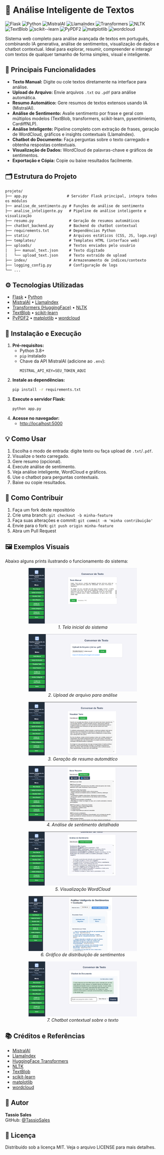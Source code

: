 # 🧠 Análise Inteligente de Textos

![Flask](https://img.shields.io/badge/flask-%23000.svg?style=for-the-badge&logo=flask&logoColor=white)
![Python](https://img.shields.io/badge/python-3670A0?style=for-the-badge&logo=python&logoColor=ffdd54)
![MistralAI](https://img.shields.io/badge/MistralAI-5E4AE3?style=for-the-badge)
![LlamaIndex](https://img.shields.io/badge/LlamaIndex-FFD700?style=for-the-badge)
![Transformers](https://img.shields.io/badge/Transformers-FF6F00?style=for-the-badge)
![NLTK](https://img.shields.io/badge/NLTK-76B900?style=for-the-badge)
![TextBlob](https://img.shields.io/badge/TextBlob-FFB300?style=for-the-badge)
![scikit--learn](https://img.shields.io/badge/scikit--learn-F7931E?style=for-the-badge&logo=scikit-learn&logoColor=white)
![PyPDF2](https://img.shields.io/badge/PyPDF2-3776AB?style=for-the-badge)
![matplotlib](https://img.shields.io/badge/matplotlib-11557C?style=for-the-badge)
![wordcloud](https://img.shields.io/badge/wordcloud-8A2BE2?style=for-the-badge)

Sistema web completo para análise avançada de textos em português, combinando IA generativa, análise de sentimentos, visualização de dados e chatbot contextual. Ideal para explorar, resumir, compreender e interagir com textos de qualquer tamanho de forma simples, visual e inteligente.

## 🚀 Principais Funcionalidades

- **Texto Manual:** Digite ou cole textos diretamente na interface para análise.
- **Upload de Arquivo:** Envie arquivos `.txt` ou `.pdf` para análise automática.
- **Resumo Automático:** Gere resumos de textos extensos usando IA (MistralAI).
- **Análise de Sentimento:** Avalie sentimento por frase e geral com múltiplos modelos (TextBlob, transformers, scikit-learn, pysentimiento, CardiffNLP).
- **Análise Inteligente:** Pipeline completo com extração de frases, geração de WordCloud, gráficos e insights contextuais (LlamaIndex).
- **Chatbot do Documento:** Faça perguntas sobre o texto carregado e obtenha respostas contextuais.
- **Visualização de Dados:** WordCloud de palavras-chave e gráficos de sentimentos.
- **Exportação e Cópia:** Copie ou baixe resultados facilmente.

## 🗂️ Estrutura do Projeto

```
projeto/
├── app.py                  # Servidor Flask principal, integra todos os módulos
├── analise_de_sentimento.py # Funções de análise de sentimento
├── analise_inteligente.py   # Pipeline de análise inteligente e visualização
├── resumo.py                # Geração de resumos automáticos
├── chatbot_backend.py       # Backend do chatbot contextual
├── requirements.txt         # Dependências Python
├── static/                  # Arquivos estáticos (CSS, JS, logo.svg)
├── templates/               # Templates HTML (interface web)
├── uploads/                 # Textos enviados pelo usuário
│   ├── manual_text.json     # Texto digitado
│   └── upload_text.json     # Texto extraído de upload
├── index/                   # Armazenamento de índices/contexto
├── logging_config.py        # Configuração de logs
└── ...
```

## ⚙️ Tecnologias Utilizadas

- [Flask](https://flask.palletsprojects.com/) • [Python](https://www.python.org/)
- [MistralAI](https://mistral.ai/) • [LlamaIndex](https://github.com/jerryjliu/llama_index)
- [Transformers (HuggingFace)](https://huggingface.co/transformers/) • [NLTK](https://www.nltk.org/)
- [TextBlob](https://textblob.readthedocs.io/en/dev/) • [scikit-learn](https://scikit-learn.org/)
- [PyPDF2](https://pypi.org/project/pypdf2/) • [matplotlib](https://matplotlib.org/) • [wordcloud](https://github.com/amueller/word_cloud)

## 📝 Instalação e Execução

1. **Pré-requisitos:**
   - Python 3.8+
   - `pip` instalado
   - Chave da API MistralAI (adicione ao `.env`):
     ```
     MISTRAL_API_KEY=SEU_TOKEN_AQUI
     ```
2. **Instale as dependências:**
   ```bash
   pip install -r requirements.txt
   ```
3. **Execute o servidor Flask:**
   ```bash
   python app.py
   ```
4. **Acesse no navegador:**
   - [http://localhost:5000](http://localhost:5000)

## 💡 Como Usar

1. Escolha o modo de entrada: digite texto ou faça upload de `.txt`/`.pdf`.
2. Visualize o texto carregado.
3. Gere resumo (opcional).
4. Execute análise de sentimento.
5. Veja análise inteligente, WordCloud e gráficos.
6. Use o chatbot para perguntas contextuais.
7. Baixe ou copie resultados.

## 🤝 Como Contribuir

1. Faça um fork deste repositório
2. Crie uma branch: `git checkout -b minha-feature`
3. Faça suas alterações e commit: `git commit -m 'minha contribuição'`
4. Envie para o fork: `git push origin minha-feature`
5. Abra um Pull Request

## 🖼️ Exemplos Visuais

Abaixo alguns prints ilustrando o funcionamento do sistema:

<p align="center">
  <img src="imagens_readme/imagem1.png" alt="Tela inicial" width="70%">
  <br><em>1. Tela inicial do sistema</em>
</p>
<p align="center">
  <img src="imagens_readme/imagem2.png" alt="Upload de arquivo" width="70%">
  <br><em>2. Upload de arquivo para análise</em>
</p>
<p align="center">
  <img src="imagens_readme/imagem3.png" alt="Resumo automático" width="70%">
  <br><em>3. Geração de resumo automático</em>
</p>
<p align="center">
  <img src="imagens_readme/imagem4.png" alt="Análise de sentimento" width="70%">
  <br><em>4. Análise de sentimento detalhada</em>
</p>
<p align="center">
  <img src="imagens_readme/imagem5.png" alt="WordCloud" width="70%">
  <br><em>5. Visualização WordCloud</em>
</p>
<p align="center">
  <img src="imagens_readme/imagem6.png" alt="Gráfico de sentimentos" width="70%">
  <br><em>6. Gráfico de distribuição de sentimentos</em>
</p>
<p align="center">
  <img src="imagens_readme/imagem7.png" alt="Chatbot contextual" width="70%">
  <br><em>7. Chatbot contextual sobre o texto</em>
</p>

## 📚 Créditos e Referências
- [MistralAI](https://mistral.ai/)
- [LlamaIndex](https://github.com/jerryjliu/llama_index)
- [HuggingFace Transformers](https://huggingface.co/transformers/)
- [NLTK](https://www.nltk.org/)
- [TextBlob](https://textblob.readthedocs.io/en/dev/)
- [scikit-learn](https://scikit-learn.org/)
- [matplotlib](https://matplotlib.org/)
- [wordcloud](https://github.com/amueller/word_cloud)

## 👤 Autor

**Tassio Sales**  
GitHub: [@TassioSales](https://github.com/TassioSales)

## 📝 Licença

Distribuído sob a licença MIT. Veja o arquivo LICENSE para mais detalhes.
